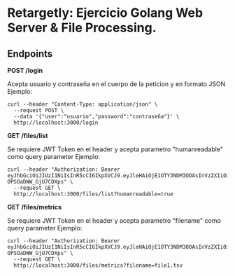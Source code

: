 # Retargetly: Ejercicio Golang Web Server & File Processing.

## Endpoints

**POST /login**

Acepta usuario y contraseña en el cuerpo de la peticion y en formato JSON
Ejemplo:
```
curl --header "Content-Type: application/json" \
  --request POST \
  --data '{"user":"usuario","password":"contraseña"}' \
  http://localhost:3000/login
```  

**GET /files/list**

Se requiere JWT Token en el header y acepta parametro "humanreadable" como query parameter
Ejemplo:

```
curl --header "Authorization: Bearer eyJhbGciOiJIUzI1NiIsInR5cCI6IkpXVCJ9.eyJleHAiOjE1OTY3NDM3ODAsInVzZXIiOiJ1c3VhcmlvIn0.v919dl32M3WcmYlJcZx2aD3n-OPSOaDWW_GjU7CDXps" \
  --request GET \
  http://localhost:3000/files/list?humanreadable=true
```

**GET /files/metrics**

Se requiere JWT Token en el header y acepta parametro "filename" como query parameter
Ejemplo:

```
curl --header "Authorization: Bearer eyJhbGciOiJIUzI1NiIsInR5cCI6IkpXVCJ9.eyJleHAiOjE1OTY3NDM3ODAsInVzZXIiOiJ1c3VhcmlvIn0.v919dl32M3WcmYlJcZx2aD3n-OPSOaDWW_GjU7CDXps" \
  --request GET \
  http://localhost:3000/files/metrics?filename=file1.tsv
```
